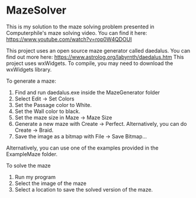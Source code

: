 # MazeSolver
This is my solution to the maze solving problem presented in Computerphile's maze solving video. You can find it here: https://www.youtube.com/watch?v=rop0W4QDOUI

This project uses an open source maze generator called daedalus. You can find out more here: https://www.astrolog.org/labyrnth/daedalus.htm
This project uses wxWidgets. To compile, you may need to download the wxWidgets library.

To generate a maze:
1. Find and run daedalus.exe inside the MazeGenerator folder
2. Select Edit -> Set Colors
3. Set the Passage color to White.
4. Set the Wall color to black.
5. Set the maze size in Maze -> Maze Size
6. Generate a new maze with Create -> Perfect. Alternatively, you can do Create -> Braid.
7. Save the image as a bitmap with File -> Save Bitmap...

Alternatively, you can use one of the examples provided in the ExampleMaze folder.

To solve the maze
1. Run my program
2. Select the image of the maze
3. Select a location to save the solved version of the maze.
